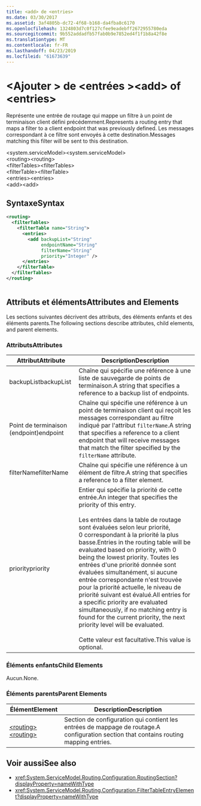 ```yaml
---
title: <add> de <entries>
ms.date: 03/30/2017
ms.assetid: 3af4805b-dc72-4f68-b168-da4fba8c6170
ms.openlocfilehash: 1324803d7c0f127cfee9eadebff2672955780eda
ms.sourcegitcommit: 9b552addadfb57fab0b9e7852ed4f1f1b8a42f8e
ms.translationtype: MT
ms.contentlocale: fr-FR
ms.lasthandoff: 04/23/2019
ms.locfileid: "61673639"
---
```

# <a name="add-of-entries"></a><span data-ttu-id="de8a6-102">\<Ajouter > de \<entrées ></span><span class="sxs-lookup"><span data-stu-id="de8a6-102">\<add> of \<entries></span></span>
<span data-ttu-id="de8a6-103">Représente une entrée de routage qui mappe un filtre à un point de terminaison client défini précédemment.</span><span class="sxs-lookup"><span data-stu-id="de8a6-103">Represents a routing entry that maps a filter to a client endpoint that was previously defined.</span></span> <span data-ttu-id="de8a6-104">Les messages correspondant à ce filtre sont envoyés à cette destination.</span><span class="sxs-lookup"><span data-stu-id="de8a6-104">Messages matching this filter will be sent to this destination.</span></span>  
  
 <span data-ttu-id="de8a6-105">\<system.serviceModel></span><span class="sxs-lookup"><span data-stu-id="de8a6-105">\<system.serviceModel></span></span>  
<span data-ttu-id="de8a6-106">\<routing></span><span class="sxs-lookup"><span data-stu-id="de8a6-106">\<routing></span></span>  
<span data-ttu-id="de8a6-107">\<filterTables></span><span class="sxs-lookup"><span data-stu-id="de8a6-107">\<filterTables></span></span>  
<span data-ttu-id="de8a6-108">\<filterTable></span><span class="sxs-lookup"><span data-stu-id="de8a6-108">\<filterTable></span></span>  
<span data-ttu-id="de8a6-109">\<entries></span><span class="sxs-lookup"><span data-stu-id="de8a6-109">\<entries></span></span>  
<span data-ttu-id="de8a6-110">\<add></span><span class="sxs-lookup"><span data-stu-id="de8a6-110">\<add></span></span>  
  
## <a name="syntax"></a><span data-ttu-id="de8a6-111">Syntaxe</span><span class="sxs-lookup"><span data-stu-id="de8a6-111">Syntax</span></span>  
  
```xml  
<routing>
  <filterTables>
    <filterTable name="String">
      <entries>
        <add backupList="String"
             endpointName="String"
             filterName="String"
             priority="Integer" />
      </entries>
    </filterTable>
  </filterTables>
</routing>
```  
  
```csharp  
```  
  
## <a name="attributes-and-elements"></a><span data-ttu-id="de8a6-112">Attributs et éléments</span><span class="sxs-lookup"><span data-stu-id="de8a6-112">Attributes and Elements</span></span>  
 <span data-ttu-id="de8a6-113">Les sections suivantes décrivent des attributs, des éléments enfants et des éléments parents.</span><span class="sxs-lookup"><span data-stu-id="de8a6-113">The following sections describe attributes, child elements, and parent elements.</span></span>  
  
### <a name="attributes"></a><span data-ttu-id="de8a6-114">Attributs</span><span class="sxs-lookup"><span data-stu-id="de8a6-114">Attributes</span></span>  
  
|<span data-ttu-id="de8a6-115">Attribut</span><span class="sxs-lookup"><span data-stu-id="de8a6-115">Attribute</span></span>|<span data-ttu-id="de8a6-116">Description</span><span class="sxs-lookup"><span data-stu-id="de8a6-116">Description</span></span>|  
|---------------|-----------------|  
|<span data-ttu-id="de8a6-117">backupList</span><span class="sxs-lookup"><span data-stu-id="de8a6-117">backupList</span></span>|<span data-ttu-id="de8a6-118">Chaîne qui spécifie une référence à une liste de sauvegarde de points de terminaison.</span><span class="sxs-lookup"><span data-stu-id="de8a6-118">A string that specifies a reference to a backup list of endpoints.</span></span>|  
|<span data-ttu-id="de8a6-119">Point de terminaison (endpoint)</span><span class="sxs-lookup"><span data-stu-id="de8a6-119">endpoint</span></span>|<span data-ttu-id="de8a6-120">Chaîne qui spécifie une référence à un point de terminaison client qui reçoit les messages correspondant au filtre indiqué par l'attribut `filterName`.</span><span class="sxs-lookup"><span data-stu-id="de8a6-120">A string that specifies a reference to a client endpoint that will receive messages that match the filter specified by the `filterName` attribute.</span></span>|  
|<span data-ttu-id="de8a6-121">filterName</span><span class="sxs-lookup"><span data-stu-id="de8a6-121">filterName</span></span>|<span data-ttu-id="de8a6-122">Chaîne qui spécifie une référence à un élément de filtre.</span><span class="sxs-lookup"><span data-stu-id="de8a6-122">A string that specifies a reference to a filter element.</span></span>|  
|<span data-ttu-id="de8a6-123">priority</span><span class="sxs-lookup"><span data-stu-id="de8a6-123">priority</span></span>|<span data-ttu-id="de8a6-124">Entier qui spécifie la priorité de cette entrée.</span><span class="sxs-lookup"><span data-stu-id="de8a6-124">An integer that specifies the priority of this entry.</span></span><br /><br /> <span data-ttu-id="de8a6-125">Les entrées dans la table de routage sont évaluées selon leur priorité, 0 correspondant à la priorité la plus basse.</span><span class="sxs-lookup"><span data-stu-id="de8a6-125">Entries in the routing table will be evaluated based on priority, with 0 being the lowest priority.</span></span> <span data-ttu-id="de8a6-126">Toutes les entrées d'une priorité donnée sont évaluées simultanément, si aucune entrée correspondante n'est trouvée pour la priorité actuelle, le niveau de priorité suivant est évalué.</span><span class="sxs-lookup"><span data-stu-id="de8a6-126">All entries for a specific priority are evaluated simultaneously, if no matching entry is found for the current priority, the next priority level will be evaluated.</span></span><br /><br /> <span data-ttu-id="de8a6-127">Cette valeur est facultative.</span><span class="sxs-lookup"><span data-stu-id="de8a6-127">This value is optional.</span></span>|  
  
### <a name="child-elements"></a><span data-ttu-id="de8a6-128">Éléments enfants</span><span class="sxs-lookup"><span data-stu-id="de8a6-128">Child Elements</span></span>  
 <span data-ttu-id="de8a6-129">Aucun.</span><span class="sxs-lookup"><span data-stu-id="de8a6-129">None.</span></span>  
  
### <a name="parent-elements"></a><span data-ttu-id="de8a6-130">Éléments parents</span><span class="sxs-lookup"><span data-stu-id="de8a6-130">Parent Elements</span></span>  
  
|<span data-ttu-id="de8a6-131">Élément</span><span class="sxs-lookup"><span data-stu-id="de8a6-131">Element</span></span>|<span data-ttu-id="de8a6-132">Description</span><span class="sxs-lookup"><span data-stu-id="de8a6-132">Description</span></span>|  
|-------------|-----------------|  
|[<span data-ttu-id="de8a6-133">\<routing></span><span class="sxs-lookup"><span data-stu-id="de8a6-133">\<routing></span></span>](../../../../../docs/framework/configure-apps/file-schema/wcf/routing.md)|<span data-ttu-id="de8a6-134">Section de configuration qui contient les entrées de mappage de routage.</span><span class="sxs-lookup"><span data-stu-id="de8a6-134">A configuration section that contains routing mapping entries.</span></span>|  
  
## <a name="see-also"></a><span data-ttu-id="de8a6-135">Voir aussi</span><span class="sxs-lookup"><span data-stu-id="de8a6-135">See also</span></span>

- <xref:System.ServiceModel.Routing.Configuration.RoutingSection?displayProperty=nameWithType>
- <xref:System.ServiceModel.Routing.Configuration.FilterTableEntryElement?displayProperty=nameWithType>
